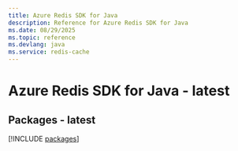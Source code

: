 ```yaml
---
title: Azure Redis SDK for Java
description: Reference for Azure Redis SDK for Java
ms.date: 08/29/2025
ms.topic: reference
ms.devlang: java
ms.service: redis-cache
---
```

# Azure Redis SDK for Java - latest
## Packages - latest
[!INCLUDE [packages](redis-index.md)]